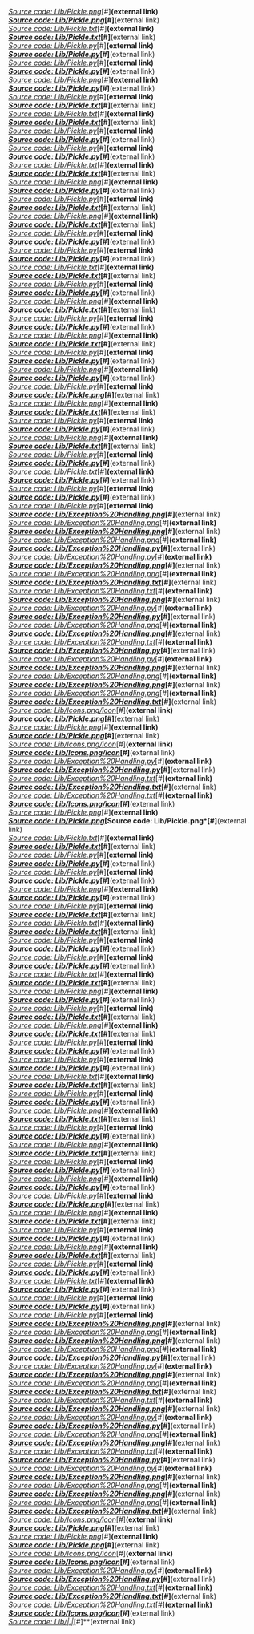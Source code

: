  *[Source code: Lib/Pickle.png](https://raw.githubusercontent.com/ksteve3/ITFDN100-Mod07/master/docs/Snips/Pickle/2.1/2.1%20-%20Figure%2017.png)*[#]**(external link)    
 *[Source code: Lib/Pickle.png](https://raw.githubusercontent.com/ksteve3/ITFDN100-Mod07/master/docs/Snips/Pickle/2.1/2.1%20-%20Figure%2017.png)*[#]**(external link)    
 *[Source code: Lib/Pickle.txt](https://raw.githubusercontent.com/ksteve3/ITFDN100-Mod07/master/docs/Snips/Pickle/2.1/2.1%20-%20Listing%2016%20.txt)*[#]**(external link)    
 *[Source code: Lib/Pickle.txt](https://raw.githubusercontent.com/ksteve3/ITFDN100-Mod07/master/docs/Snips/Pickle/2.1/2.1%20-%20Listing%2016%20.txt)*[#]**(external link)    
 *[Source code: Lib/Pickle.py](https://raw.githubusercontent.com/ksteve3/ITFDN100-Mod07/master/docs/Snips/Pickle/2.1/2.1.py)*[#]**(external link)    
 *[Source code: Lib/Pickle.py](https://raw.githubusercontent.com/ksteve3/ITFDN100-Mod07/master/docs/Snips/Pickle/2.1/2.1.py)*[#]**(external link)    
 *[Source code: Lib/Pickle.py](https://raw.githubusercontent.com/ksteve3/ITFDN100-Mod07/master/docs/Snips/Pickle/2.1/2.1_Listing%2016.py)*[#]**(external link)    
 *[Source code: Lib/Pickle.py](https://raw.githubusercontent.com/ksteve3/ITFDN100-Mod07/master/docs/Snips/Pickle/2.1/2.1_Listing%2016.py)*[#]**(external link)    
 *[Source code: Lib/Pickle.png](https://raw.githubusercontent.com/ksteve3/ITFDN100-Mod07/master/docs/Snips/Pickle/2.2/2.2%20-%20Figure%2020%20.png)*[#]**(external link)    
 *[Source code: Lib/Pickle.py](https://raw.githubusercontent.com/ksteve3/ITFDN100-Mod07/master/docs/Snips/Pickle/2.2/2.2%20-%20Listing%2019%20.py)*[#]**(external link)    
 *[Source code: Lib/Pickle.py](https://raw.githubusercontent.com/ksteve3/ITFDN100-Mod07/master/docs/Snips/Pickle/2.2/2.2%20-%20Listing%2019%20.py)*[#]**(external link)    
 *[Source code: Lib/Pickle.txt](https://raw.githubusercontent.com/ksteve3/ITFDN100-Mod07/master/docs/Snips/Pickle/2.2/2.2%20-%20Listing%2019%20.txt)*[#]**(external link)    
 *[Source code: Lib/Pickle.txt](https://raw.githubusercontent.com/ksteve3/ITFDN100-Mod07/master/docs/Snips/Pickle/2.3/2.3a%20-%20Listing%2021%20.txt)*[#]**(external link)    
 *[Source code: Lib/Pickle.txt](https://raw.githubusercontent.com/ksteve3/ITFDN100-Mod07/master/docs/Snips/Pickle/2.3/2.3a%20-%20Listing%2021%20.txt)*[#]**(external link)    
 *[Source code: Lib/Pickle.py](https://raw.githubusercontent.com/ksteve3/ITFDN100-Mod07/master/docs/Snips/Pickle/2.3/2.3b%20-%20Listing%2022.py)*[#]**(external link)    
 *[Source code: Lib/Pickle.py](https://raw.githubusercontent.com/ksteve3/ITFDN100-Mod07/master/docs/Snips/Pickle/2.3/2.3b%20-%20Listing%2022.py)*[#]**(external link)    
 *[Source code: Lib/Pickle.py](https://raw.githubusercontent.com/ksteve3/ITFDN100-Mod07/master/docs/Snips/Pickle/2.3/2.3b%20-%20Listing%2022.py)*[#]**(external link)    
 *[Source code: Lib/Pickle.py](https://raw.githubusercontent.com/ksteve3/ITFDN100-Mod07/master/docs/Snips/Pickle/2.3/2.3b%20-%20Listing%2022.py)*[#]**(external link)    
 *[Source code: Lib/Pickle.txt](https://raw.githubusercontent.com/ksteve3/ITFDN100-Mod07/master/docs/Snips/Pickle/2.3/2.3b%20-%20Listing%2022.txt)*[#]**(external link)    
 *[Source code: Lib/Pickle.txt](https://raw.githubusercontent.com/ksteve3/ITFDN100-Mod07/master/docs/Snips/Pickle/2.3/2.3b%20-%20Listing%2022.txt)*[#]**(external link)    
 *[Source code: Lib/Pickle.png](https://raw.githubusercontent.com/ksteve3/ITFDN100-Mod07/master/docs/Snips/Pickle/2.3/2.3c_undocumented.png)*[#]**(external link)    
 *[Source code: Lib/Pickle.py](https://raw.githubusercontent.com/ksteve3/ITFDN100-Mod07/master/docs/Snips/Pickle/2.3/2.3c_undocumented.py)*[#]**(external link)    
 *[Source code: Lib/Pickle.py](https://raw.githubusercontent.com/ksteve3/ITFDN100-Mod07/master/docs/Snips/Pickle/2.3/2.3c_undocumented.py)*[#]**(external link)    
 *[Source code: Lib/Pickle.txt](https://raw.githubusercontent.com/ksteve3/ITFDN100-Mod07/master/docs/Snips/Pickle/2.3/2.3c_undocumented.txt)*[#]**(external link)    
 *[Source code: Lib/Pickle.png](https://raw.githubusercontent.com/ksteve3/ITFDN100-Mod07/master/docs/Snips/Pickle/2.4/2.4a%20-%20Figure%2024.png)*[#]**(external link)    
 *[Source code: Lib/Pickle.txt](https://raw.githubusercontent.com/ksteve3/ITFDN100-Mod07/master/docs/Snips/Pickle/2.4/2.4a%20-%20Listing%2023%20.txt)*[#]**(external link)    
 *[Source code: Lib/Pickle.py](https://raw.githubusercontent.com/ksteve3/ITFDN100-Mod07/master/docs/Snips/Pickle/2.4/2.4a%20-%20Listing%2023.py)*[#]**(external link)    
 *[Source code: Lib/Pickle.py](https://raw.githubusercontent.com/ksteve3/ITFDN100-Mod07/master/docs/Snips/Pickle/2.4/2.4a%20-%20Listing%2023.py)*[#]**(external link)    
 *[Source code: Lib/Pickle.py](https://raw.githubusercontent.com/ksteve3/ITFDN100-Mod07/master/docs/Snips/Pickle/2.4/2.4b%20-%20Listing%2025.py)*[#]**(external link)    
 *[Source code: Lib/Pickle.py](https://raw.githubusercontent.com/ksteve3/ITFDN100-Mod07/master/docs/Snips/Pickle/2.4/2.4b%20-%20Listing%2025.py)*[#]**(external link)    
 *[Source code: Lib/Pickle.txt](https://raw.githubusercontent.com/ksteve3/ITFDN100-Mod07/master/docs/Snips/Pickle/2.4/2.4b%20-%20Listing%2025.txt)*[#]**(external link)    
 *[Source code: Lib/Pickle.txt](https://raw.githubusercontent.com/ksteve3/ITFDN100-Mod07/master/docs/Snips/Pickle/2.5/2.5_Listing-30.txt)*[#]**(external link)    
 *[Source code: Lib/Pickle.py](https://raw.githubusercontent.com/ksteve3/ITFDN100-Mod07/master/docs/Snips/Pickle/2.5/2.5a.py)*[#]**(external link)    
 *[Source code: Lib/Pickle.py](https://raw.githubusercontent.com/ksteve3/ITFDN100-Mod07/master/docs/Snips/Pickle/2.5/2.5a.py)*[#]**(external link)    
 *[Source code: Lib/Pickle.png](https://raw.githubusercontent.com/ksteve3/ITFDN100-Mod07/master/docs/Snips/Pickle/2.5/2.5a_Figure-27.png)*[#]**(external link)    
 *[Source code: Lib/Pickle.txt](https://raw.githubusercontent.com/ksteve3/ITFDN100-Mod07/master/docs/Snips/Pickle/2.5/2.5a_Listing-26.txt)*[#]**(external link)    
 *[Source code: Lib/Pickle.py](https://raw.githubusercontent.com/ksteve3/ITFDN100-Mod07/master/docs/Snips/Pickle/2.5/2.5b.py)*[#]**(external link)    
 *[Source code: Lib/Pickle.py](https://raw.githubusercontent.com/ksteve3/ITFDN100-Mod07/master/docs/Snips/Pickle/2.5/2.5b.py)*[#]**(external link)    
 *[Source code: Lib/Pickle.png](https://raw.githubusercontent.com/ksteve3/ITFDN100-Mod07/master/docs/Snips/Pickle/2.5/2.5b_Figure-29.png)*[#]**(external link)    
 *[Source code: Lib/Pickle.txt](https://raw.githubusercontent.com/ksteve3/ITFDN100-Mod07/master/docs/Snips/Pickle/2.5/2.5b_Listing-28.txt)*[#]**(external link)    
 *[Source code: Lib/Pickle.py](https://raw.githubusercontent.com/ksteve3/ITFDN100-Mod07/master/docs/Snips/Pickle/2.5/2.5c.py)*[#]**(external link)    
 *[Source code: Lib/Pickle.py](https://raw.githubusercontent.com/ksteve3/ITFDN100-Mod07/master/docs/Snips/Pickle/2.5/2.5c.py)*[#]**(external link)    
 *[Source code: Lib/Pickle.png](https://raw.githubusercontent.com/ksteve3/ITFDN100-Mod07/master/docs/Snips/Pickle/2.5/2.5c_Figure-31.png)*[#]**(external link)    
 *[Source code: Lib/Pickle.py](https://raw.githubusercontent.com/ksteve3/ITFDN100-Mod07/master/docs/Snips/Pickle/2.5/2.5d.py)*[#]**(external link)    
 *[Source code: Lib/Pickle.py](https://raw.githubusercontent.com/ksteve3/ITFDN100-Mod07/master/docs/Snips/Pickle/2.5/2.5d.py)*[#]**(external link)    
 *[Source code: Lib/Pickle.png](https://raw.githubusercontent.com/ksteve3/ITFDN100-Mod07/master/docs/Snips/Pickle/2.5/2.5d_Figure-33.png)*[#]**(external link)    
 *[Source code: Lib/Pickle.png](https://raw.githubusercontent.com/ksteve3/ITFDN100-Mod07/master/docs/Snips/Pickle/2.5/2.5d_Figure-34.png)*[#]**(external link)    
 *[Source code: Lib/Pickle.txt](https://raw.githubusercontent.com/ksteve3/ITFDN100-Mod07/master/docs/Snips/Pickle/2.5/2.5d_Listing-32.txt)*[#]**(external link)    
 *[Source code: Lib/Pickle.py](https://raw.githubusercontent.com/ksteve3/ITFDN100-Mod07/master/docs/Snips/Pickle/2.5/2.5e.py)*[#]**(external link)    
 *[Source code: Lib/Pickle.py](https://raw.githubusercontent.com/ksteve3/ITFDN100-Mod07/master/docs/Snips/Pickle/2.5/2.5e.py)*[#]**(external link)    
 *[Source code: Lib/Pickle.png](https://raw.githubusercontent.com/ksteve3/ITFDN100-Mod07/master/docs/Snips/Pickle/2.5/2.5e_Figure-36.png)*[#]**(external link)    
 *[Source code: Lib/Pickle.txt](https://raw.githubusercontent.com/ksteve3/ITFDN100-Mod07/master/docs/Snips/Pickle/2.5/2.5e_Listing-35.txt)*[#]**(external link)    
 *[Source code: Lib/Pickle.py](https://raw.githubusercontent.com/ksteve3/ITFDN100-Mod07/master/docs/Snips/Pickle/2.6/2.6%20.py)*[#]**(external link)    
 *[Source code: Lib/Pickle.py](https://raw.githubusercontent.com/ksteve3/ITFDN100-Mod07/master/docs/Snips/Pickle/2.6/2.6%20.py)*[#]**(external link)    
 *[Source code: Lib/Pickle.txt](https://raw.githubusercontent.com/ksteve3/ITFDN100-Mod07/master/docs/Snips/Pickle/2.6/2.6.txt)*[#]**(external link)    
 *[Source code: Lib/Pickle.py](https://raw.githubusercontent.com/ksteve3/ITFDN100-Mod07/master/docs/Snips/Pickle/2.3/23a%20-%20Listing%2021.py)*[#]**(external link)    
 *[Source code: Lib/Pickle.py](https://raw.githubusercontent.com/ksteve3/ITFDN100-Mod07/master/docs/Snips/Pickle/2.3/23a%20-%20Listing%2021.py)*[#]**(external link)    
 *[Source code: Lib/Pickle.py](https://raw.githubusercontent.com/ksteve3/ITFDN100-Mod07/master/docs/Snips/Pickle/2.3/23a%20-%20Listing%2021.py)*[#]**(external link)    
 *[Source code: Lib/Pickle.py](https://raw.githubusercontent.com/ksteve3/ITFDN100-Mod07/master/docs/Snips/Pickle/2.3/23a%20-%20Listing%2021.py)*[#]**(external link)    
 *[Source code: Lib/Exception%20Handling.png](https://raw.githubusercontent.com/ksteve3/ITFDN100-Mod07/master/docs/Snips/Exception%20Handling/7.1/7.1_Figure-1.png)*[#]**(external link)    
 *[Source code: Lib/Exception%20Handling.png](https://raw.githubusercontent.com/ksteve3/ITFDN100-Mod07/master/docs/Snips/Exception%20Handling/7.1/7.1_Figure-2.png)*[#]**(external link)    
 *[Source code: Lib/Exception%20Handling.png](https://raw.githubusercontent.com/ksteve3/ITFDN100-Mod07/master/docs/Snips/Exception%20Handling/7.1/7.1_Figure-3.png)*[#]**(external link)    
 *[Source code: Lib/Exception%20Handling.png](https://raw.githubusercontent.com/ksteve3/ITFDN100-Mod07/master/docs/Snips/Exception%20Handling/7.1/7.1_Figure-4.png)*[#]**(external link)    
 *[Source code: Lib/Exception%20Handling.py](https://raw.githubusercontent.com/ksteve3/ITFDN100-Mod07/master/docs/Snips/Exception%20Handling/7.1/7.1_Figure-4.py)*[#]**(external link)    
 *[Source code: Lib/Exception%20Handling.py](https://raw.githubusercontent.com/ksteve3/ITFDN100-Mod07/master/docs/Snips/Exception%20Handling/7.1/7.1_Figure-4.py)*[#]**(external link)    
 *[Source code: Lib/Exception%20Handling.png](https://raw.githubusercontent.com/ksteve3/ITFDN100-Mod07/master/docs/Snips/Exception%20Handling/7.1/7.1_Figure-5.png)*[#]**(external link)    
 *[Source code: Lib/Exception%20Handling.png](https://raw.githubusercontent.com/ksteve3/ITFDN100-Mod07/master/docs/Snips/Exception%20Handling/7.1/7.1_Figure-6.png)*[#]**(external link)    
 *[Source code: Lib/Exception%20Handling.txt](https://raw.githubusercontent.com/ksteve3/ITFDN100-Mod07/master/docs/Snips/Exception%20Handling/7.1/7.1_Listing-1.txt)*[#]**(external link)    
 *[Source code: Lib/Exception%20Handling.txt](https://raw.githubusercontent.com/ksteve3/ITFDN100-Mod07/master/docs/Snips/Exception%20Handling/7.1/7.1_Listing-4.txt)*[#]**(external link)    
 *[Source code: Lib/Exception%20Handling.png](https://raw.githubusercontent.com/ksteve3/ITFDN100-Mod07/master/docs/Snips/Exception%20Handling/7.2/7.2_Figure-7.png)*[#]**(external link)    
 *[Source code: Lib/Exception%20Handling.py](https://raw.githubusercontent.com/ksteve3/ITFDN100-Mod07/master/docs/Snips/Exception%20Handling/7.2/7.2_Figure-7.py)*[#]**(external link)    
 *[Source code: Lib/Exception%20Handling.py](https://raw.githubusercontent.com/ksteve3/ITFDN100-Mod07/master/docs/Snips/Exception%20Handling/7.2/7.2_Figure-7.py)*[#]**(external link)    
 *[Source code: Lib/Exception%20Handling.png](https://raw.githubusercontent.com/ksteve3/ITFDN100-Mod07/master/docs/Snips/Exception%20Handling/7.2/7.2_Figure-8.png)*[#]**(external link)    
 *[Source code: Lib/Exception%20Handling.png](https://raw.githubusercontent.com/ksteve3/ITFDN100-Mod07/master/docs/Snips/Exception%20Handling/7.2/7.2_Figure-9.png)*[#]**(external link)    
 *[Source code: Lib/Exception%20Handling.txt](https://raw.githubusercontent.com/ksteve3/ITFDN100-Mod07/master/docs/Snips/Exception%20Handling/7.2/7.2_Listing-7.txt)*[#]**(external link)    
 *[Source code: Lib/Exception%20Handling.py](https://raw.githubusercontent.com/ksteve3/ITFDN100-Mod07/master/docs/Snips/Exception%20Handling/7.3/7.3.py)*[#]**(external link)    
 *[Source code: Lib/Exception%20Handling.py](https://raw.githubusercontent.com/ksteve3/ITFDN100-Mod07/master/docs/Snips/Exception%20Handling/7.3/7.3.py)*[#]**(external link)    
 *[Source code: Lib/Exception%20Handling.png](https://raw.githubusercontent.com/ksteve3/ITFDN100-Mod07/master/docs/Snips/Exception%20Handling/7.3/7.3_Figure-10.png)*[#]**(external link)    
 *[Source code: Lib/Exception%20Handling.png](https://raw.githubusercontent.com/ksteve3/ITFDN100-Mod07/master/docs/Snips/Exception%20Handling/7.3/7.3_Figure-11.png)*[#]**(external link)    
 *[Source code: Lib/Exception%20Handling.png](https://raw.githubusercontent.com/ksteve3/ITFDN100-Mod07/master/docs/Snips/Exception%20Handling/7.3/7.3_Figure-12.png)*[#]**(external link)    
 *[Source code: Lib/Exception%20Handling.png](https://raw.githubusercontent.com/ksteve3/ITFDN100-Mod07/master/docs/Snips/Exception%20Handling/7.3/7.3_Figure-13.png)*[#]**(external link)    
 *[Source code: Lib/Exception%20Handling.txt](https://raw.githubusercontent.com/ksteve3/ITFDN100-Mod07/master/docs/Snips/Exception%20Handling/7.3/7.3_Listing-10.txt)*[#]**(external link)    
 *[Source code: Lib/Icons.png/icon](https://raw.githubusercontent.com/ksteve3/ITFDN100-Mod07/master/docs/Snips/Icons/download.png)*[#]**(external link)    
 *[Source code: Lib/Pickle.png](https://raw.githubusercontent.com/ksteve3/ITFDN100-Mod07/master/docs/Snips/Pickle/Warning%20messages/Figure%2014.png)*[#]**(external link)    
 *[Source code: Lib/Pickle.png](https://raw.githubusercontent.com/ksteve3/ITFDN100-Mod07/master/docs/Snips/Pickle/Warning%20messages/Figure%2015.png)*[#]**(external link)    
 *[Source code: Lib/Pickle.png](https://raw.githubusercontent.com/ksteve3/ITFDN100-Mod07/master/docs/Snips/Pickle/Warning%20messages/Figure%2018.png)*[#]**(external link)    
 *[Source code: Lib/Icons.png/icon](https://raw.githubusercontent.com/ksteve3/ITFDN100-Mod07/master/docs/Snips/Icons/Lightbulb.png)*[#]**(external link)    
 *[Source code: Lib/Icons.png/icon](https://raw.githubusercontent.com/ksteve3/ITFDN100-Mod07/master/docs/Snips/Icons/Link.png)*[#]**(external link)    
 *[Source code: Lib/Exception%20Handling.py](https://raw.githubusercontent.com/ksteve3/ITFDN100-Mod07/master/docs/Snips/Exception%20Handling/7.1/Start_Code.py)*[#]**(external link)    
 *[Source code: Lib/Exception%20Handling.py](https://raw.githubusercontent.com/ksteve3/ITFDN100-Mod07/master/docs/Snips/Exception%20Handling/7.1/Start_Code.py)*[#]**(external link)    
 *[Source code: Lib/Exception%20Handling.txt](https://raw.githubusercontent.com/ksteve3/ITFDN100-Mod07/master/docs/Snips/Exception%20Handling/7.1/test_file.txt)*[#]**(external link)    
 *[Source code: Lib/Exception%20Handling.txt](https://raw.githubusercontent.com/ksteve3/ITFDN100-Mod07/master/docs/Snips/Exception%20Handling/7.2/test_file.txt)*[#]**(external link)    
 *[Source code: Lib/Exception%20Handling.txt](https://raw.githubusercontent.com/ksteve3/ITFDN100-Mod07/master/docs/Snips/Exception%20Handling/7.3/test_file.txt)*[#]**(external link)    
 *[Source code: Lib/Icons.png/icon](https://raw.githubusercontent.com/ksteve3/ITFDN100-Mod07/master/docs/Snips/Icons/VideoTutorial.png)*[#]**(external link)    
 *[Source code: Lib/Pickle.png](https://raw.githubusercontent.com/ksteve3/ITFDN100_7-1-1/master/docs/lib/Pickle/2.1/2.1%20-%20Figure%2017.png)*[#]**(external link)    
 *[Source code: Lib/Pickle.png](https://raw.githubusercontent.com/ksteve3/ITFDN100_7-1-1/master/docs/lib/Pickle/2.1/2.1%20-%20Figure%2017.png)*[Source code: Lib/Pickle.png*[#]**(external link)    
 *[Source code: Lib/Pickle.txt](https://raw.githubusercontent.com/ksteve3/ITFDN100_7-1-1/master/docs/lib/Pickle/2.1/2.1%20-%20Listing%2016%20.txt)*[#]**(external link)    
 *[Source code: Lib/Pickle.txt](https://raw.githubusercontent.com/ksteve3/ITFDN100_7-1-1/master/docs/lib/Pickle/2.1/2.1%20-%20Listing%2016%20.txt)*[#]**(external link)    
 *[Source code: Lib/Pickle.py](https://raw.githubusercontent.com/ksteve3/ITFDN100_7-1-1/master/docs/lib/Pickle/2.1/2.1.py)*[#]**(external link)    
 *[Source code: Lib/Pickle.py](https://raw.githubusercontent.com/ksteve3/ITFDN100_7-1-1/master/docs/lib/Pickle/2.1/2.1.py)*[#]**(external link)    
 *[Source code: Lib/Pickle.py](https://raw.githubusercontent.com/ksteve3/ITFDN100_7-1-1/master/docs/lib/Pickle/2.1/2.1_Listing%2016.py)*[#]**(external link)    
 *[Source code: Lib/Pickle.py](https://raw.githubusercontent.com/ksteve3/ITFDN100_7-1-1/master/docs/lib/Pickle/2.1/2.1_Listing%2016.py)*[#]**(external link)    
 *[Source code: Lib/Pickle.png](https://raw.githubusercontent.com/ksteve3/ITFDN100_7-1-1/master/docs/lib/Pickle/2.2/2.2%20-%20Figure%2020%20.png)*[#]**(external link)    
 *[Source code: Lib/Pickle.py](https://raw.githubusercontent.com/ksteve3/ITFDN100_7-1-1/master/docs/lib/Pickle/2.2/2.2%20-%20Listing%2019%20.py)*[#]**(external link)    
 *[Source code: Lib/Pickle.py](https://raw.githubusercontent.com/ksteve3/ITFDN100_7-1-1/master/docs/lib/Pickle/2.2/2.2%20-%20Listing%2019%20.py)*[#]**(external link)    
 *[Source code: Lib/Pickle.txt](https://raw.githubusercontent.com/ksteve3/ITFDN100_7-1-1/master/docs/lib/Pickle/2.2/2.2%20-%20Listing%2019%20.txt)*[#]**(external link)    
 *[Source code: Lib/Pickle.txt](https://raw.githubusercontent.com/ksteve3/ITFDN100_7-1-1/master/docs/lib/Pickle/2.3/2.3a%20-%20Listing%2021%20.txt)*[#]**(external link)    
 *[Source code: Lib/Pickle.txt](https://raw.githubusercontent.com/ksteve3/ITFDN100_7-1-1/master/docs/lib/Pickle/2.3/2.3a%20-%20Listing%2021%20.txt)*[#]**(external link)    
 *[Source code: Lib/Pickle.py](https://raw.githubusercontent.com/ksteve3/ITFDN100_7-1-1/master/docs/lib/Pickle/2.3/2.3b%20-%20Listing%2022.py)*[#]**(external link)    
 *[Source code: Lib/Pickle.py](https://raw.githubusercontent.com/ksteve3/ITFDN100_7-1-1/master/docs/lib/Pickle/2.3/2.3b%20-%20Listing%2022.py)*[#]**(external link)    
 *[Source code: Lib/Pickle.py](https://raw.githubusercontent.com/ksteve3/ITFDN100_7-1-1/master/docs/lib/Pickle/2.3/2.3b%20-%20Listing%2022.py)*[#]**(external link)    
 *[Source code: Lib/Pickle.py](https://raw.githubusercontent.com/ksteve3/ITFDN100_7-1-1/master/docs/lib/Pickle/2.3/2.3b%20-%20Listing%2022.py)*[#]**(external link)    
 *[Source code: Lib/Pickle.txt](https://raw.githubusercontent.com/ksteve3/ITFDN100_7-1-1/master/docs/lib/Pickle/2.3/2.3b%20-%20Listing%2022.txt)*[#]**(external link)    
 *[Source code: Lib/Pickle.txt](https://raw.githubusercontent.com/ksteve3/ITFDN100_7-1-1/master/docs/lib/Pickle/2.3/2.3b%20-%20Listing%2022.txt)*[#]**(external link)    
 *[Source code: Lib/Pickle.png](https://raw.githubusercontent.com/ksteve3/ITFDN100_7-1-1/master/docs/lib/Pickle/2.3/2.3c_undocumented.png)*[#]**(external link)    
 *[Source code: Lib/Pickle.py](https://raw.githubusercontent.com/ksteve3/ITFDN100_7-1-1/master/docs/lib/Pickle/2.3/2.3c_undocumented.py)*[#]**(external link)    
 *[Source code: Lib/Pickle.py](https://raw.githubusercontent.com/ksteve3/ITFDN100_7-1-1/master/docs/lib/Pickle/2.3/2.3c_undocumented.py)*[#]**(external link)    
 *[Source code: Lib/Pickle.txt](https://raw.githubusercontent.com/ksteve3/ITFDN100_7-1-1/master/docs/lib/Pickle/2.3/2.3c_undocumented.txt)*[#]**(external link)    
 *[Source code: Lib/Pickle.png](https://raw.githubusercontent.com/ksteve3/ITFDN100_7-1-1/master/docs/lib/Pickle/2.4/2.4a%20-%20Figure%2024.png)*[#]**(external link)    
 *[Source code: Lib/Pickle.txt](https://raw.githubusercontent.com/ksteve3/ITFDN100_7-1-1/master/docs/lib/Pickle/2.4/2.4a%20-%20Listing%2023%20.txt)*[#]**(external link)    
 *[Source code: Lib/Pickle.py](https://raw.githubusercontent.com/ksteve3/ITFDN100_7-1-1/master/docs/lib/Pickle/2.4/2.4a%20-%20Listing%2023.py)*[#]**(external link)    
 *[Source code: Lib/Pickle.py](https://raw.githubusercontent.com/ksteve3/ITFDN100_7-1-1/master/docs/lib/Pickle/2.4/2.4a%20-%20Listing%2023.py)*[#]**(external link)    
 *[Source code: Lib/Pickle.py](https://raw.githubusercontent.com/ksteve3/ITFDN100_7-1-1/master/docs/lib/Pickle/2.4/2.4b%20-%20Listing%2025.py)*[#]**(external link)    
 *[Source code: Lib/Pickle.py](https://raw.githubusercontent.com/ksteve3/ITFDN100_7-1-1/master/docs/lib/Pickle/2.4/2.4b%20-%20Listing%2025.py)*[#]**(external link)    
 *[Source code: Lib/Pickle.txt](https://raw.githubusercontent.com/ksteve3/ITFDN100_7-1-1/master/docs/lib/Pickle/2.4/2.4b%20-%20Listing%2025.txt)*[#]**(external link)    
 *[Source code: Lib/Pickle.txt](https://raw.githubusercontent.com/ksteve3/ITFDN100_7-1-1/master/docs/lib/Pickle/2.5/2.5_Listing-30.txt)*[#]**(external link)    
 *[Source code: Lib/Pickle.py](https://raw.githubusercontent.com/ksteve3/ITFDN100_7-1-1/master/docs/lib/Pickle/2.5/2.5a.py)*[#]**(external link)    
 *[Source code: Lib/Pickle.py](https://raw.githubusercontent.com/ksteve3/ITFDN100_7-1-1/master/docs/lib/Pickle/2.5/2.5a.py)*[#]**(external link)    
 *[Source code: Lib/Pickle.png](https://raw.githubusercontent.com/ksteve3/ITFDN100_7-1-1/master/docs/lib/Pickle/2.5/2.5a_Figure-27.png)*[#]**(external link)    
 *[Source code: Lib/Pickle.txt](https://raw.githubusercontent.com/ksteve3/ITFDN100_7-1-1/master/docs/lib/Pickle/2.5/2.5a_Listing-26.txt)*[#]**(external link)    
 *[Source code: Lib/Pickle.py](https://raw.githubusercontent.com/ksteve3/ITFDN100_7-1-1/master/docs/lib/Pickle/2.5/2.5b.py)*[#]**(external link)    
 *[Source code: Lib/Pickle.py](https://raw.githubusercontent.com/ksteve3/ITFDN100_7-1-1/master/docs/lib/Pickle/2.5/2.5b.py)*[#]**(external link)    
 *[Source code: Lib/Pickle.png](https://raw.githubusercontent.com/ksteve3/ITFDN100_7-1-1/master/docs/lib/Pickle/2.5/2.5b_Figure-29.png)*[#]**(external link)    
 *[Source code: Lib/Pickle.txt](https://raw.githubusercontent.com/ksteve3/ITFDN100_7-1-1/master/docs/lib/Pickle/2.5/2.5b_Listing-28.txt)*[#]**(external link)    
 *[Source code: Lib/Pickle.py](https://raw.githubusercontent.com/ksteve3/ITFDN100_7-1-1/master/docs/lib/Pickle/2.5/2.5c.py)*[#]**(external link)    
 *[Source code: Lib/Pickle.py](https://raw.githubusercontent.com/ksteve3/ITFDN100_7-1-1/master/docs/lib/Pickle/2.5/2.5c.py)*[#]**(external link)    
 *[Source code: Lib/Pickle.png](https://raw.githubusercontent.com/ksteve3/ITFDN100_7-1-1/master/docs/lib/Pickle/2.5/2.5c_Figure-31.png)*[#]**(external link)    
 *[Source code: Lib/Pickle.py](https://raw.githubusercontent.com/ksteve3/ITFDN100_7-1-1/master/docs/lib/Pickle/2.5/2.5d.py)*[#]**(external link)    
 *[Source code: Lib/Pickle.py](https://raw.githubusercontent.com/ksteve3/ITFDN100_7-1-1/master/docs/lib/Pickle/2.5/2.5d.py)*[#]**(external link)    
 *[Source code: Lib/Pickle.png](https://raw.githubusercontent.com/ksteve3/ITFDN100_7-1-1/master/docs/lib/Pickle/2.5/2.5d_Figure-33.png)*[#]**(external link)    
 *[Source code: Lib/Pickle.png](https://raw.githubusercontent.com/ksteve3/ITFDN100_7-1-1/master/docs/lib/Pickle/2.5/2.5d_Figure-34.png)*[#]**(external link)    
 *[Source code: Lib/Pickle.txt](https://raw.githubusercontent.com/ksteve3/ITFDN100_7-1-1/master/docs/lib/Pickle/2.5/2.5d_Listing-32.txt)*[#]**(external link)    
 *[Source code: Lib/Pickle.py](https://raw.githubusercontent.com/ksteve3/ITFDN100_7-1-1/master/docs/lib/Pickle/2.5/2.5e.py)*[#]**(external link)    
 *[Source code: Lib/Pickle.py](https://raw.githubusercontent.com/ksteve3/ITFDN100_7-1-1/master/docs/lib/Pickle/2.5/2.5e.py)*[#]**(external link)    
 *[Source code: Lib/Pickle.png](https://raw.githubusercontent.com/ksteve3/ITFDN100_7-1-1/master/docs/lib/Pickle/2.5/2.5e_Figure-36.png)*[#]**(external link)    
 *[Source code: Lib/Pickle.txt](https://raw.githubusercontent.com/ksteve3/ITFDN100_7-1-1/master/docs/lib/Pickle/2.5/2.5e_Listing-35.txt)*[#]**(external link)    
 *[Source code: Lib/Pickle.py](https://raw.githubusercontent.com/ksteve3/ITFDN100_7-1-1/master/docs/lib/Pickle/2.6/2.6%20.py)*[#]**(external link)    
 *[Source code: Lib/Pickle.py](https://raw.githubusercontent.com/ksteve3/ITFDN100_7-1-1/master/docs/lib/Pickle/2.6/2.6%20.py)*[#]**(external link)    
 *[Source code: Lib/Pickle.txt](https://raw.githubusercontent.com/ksteve3/ITFDN100_7-1-1/master/docs/lib/Pickle/2.6/2.6.txt)*[#]**(external link)    
 *[Source code: Lib/Pickle.py](https://raw.githubusercontent.com/ksteve3/ITFDN100_7-1-1/master/docs/lib/Pickle/2.3/23a%20-%20Listing%2021.py)*[#]**(external link)    
 *[Source code: Lib/Pickle.py](https://raw.githubusercontent.com/ksteve3/ITFDN100_7-1-1/master/docs/lib/Pickle/2.3/23a%20-%20Listing%2021.py)*[#]**(external link)    
 *[Source code: Lib/Pickle.py](https://raw.githubusercontent.com/ksteve3/ITFDN100_7-1-1/master/docs/lib/Pickle/2.3/23a%20-%20Listing%2021.py)*[#]**(external link)    
 *[Source code: Lib/Pickle.py](https://raw.githubusercontent.com/ksteve3/ITFDN100_7-1-1/master/docs/lib/Pickle/2.3/23a%20-%20Listing%2021.py)*[#]**(external link)    
 *[Source code: Lib/Exception%20Handling.png](https://raw.githubusercontent.com/ksteve3/ITFDN100_7-1-1/master/docs/lib/Exception%20Handling/7.1/7.1_Figure-1.png)*[#]**(external link)    
 *[Source code: Lib/Exception%20Handling.png](https://raw.githubusercontent.com/ksteve3/ITFDN100_7-1-1/master/docs/lib/Exception%20Handling/7.1/7.1_Figure-2.png)*[#]**(external link)    
 *[Source code: Lib/Exception%20Handling.png](https://raw.githubusercontent.com/ksteve3/ITFDN100_7-1-1/master/docs/lib/Exception%20Handling/7.1/7.1_Figure-3.png)*[#]**(external link)    
 *[Source code: Lib/Exception%20Handling.png](https://raw.githubusercontent.com/ksteve3/ITFDN100_7-1-1/master/docs/lib/Exception%20Handling/7.1/7.1_Figure-4.png)*[#]**(external link)    
 *[Source code: Lib/Exception%20Handling.py](https://raw.githubusercontent.com/ksteve3/ITFDN100_7-1-1/master/docs/lib/Exception%20Handling/7.1/7.1_Figure-4.py)*[#]**(external link)    
 *[Source code: Lib/Exception%20Handling.py](https://raw.githubusercontent.com/ksteve3/ITFDN100_7-1-1/master/docs/lib/Exception%20Handling/7.1/7.1_Figure-4.py)*[#]**(external link)    
 *[Source code: Lib/Exception%20Handling.png](https://raw.githubusercontent.com/ksteve3/ITFDN100_7-1-1/master/docs/lib/Exception%20Handling/7.1/7.1_Figure-5.png)*[#]**(external link)    
 *[Source code: Lib/Exception%20Handling.png](https://raw.githubusercontent.com/ksteve3/ITFDN100_7-1-1/master/docs/lib/Exception%20Handling/7.1/7.1_Figure-6.png)*[#]**(external link)    
 *[Source code: Lib/Exception%20Handling.txt](https://raw.githubusercontent.com/ksteve3/ITFDN100_7-1-1/master/docs/lib/Exception%20Handling/7.1/7.1_Listing-1.txt)*[#]**(external link)    
 *[Source code: Lib/Exception%20Handling.txt](https://raw.githubusercontent.com/ksteve3/ITFDN100_7-1-1/master/docs/lib/Exception%20Handling/7.1/7.1_Listing-4.txt)*[#]**(external link)    
 *[Source code: Lib/Exception%20Handling.png](https://raw.githubusercontent.com/ksteve3/ITFDN100_7-1-1/master/docs/lib/Exception%20Handling/7.2/7.2_Figure-7.png)*[#]**(external link)    
 *[Source code: Lib/Exception%20Handling.py](https://raw.githubusercontent.com/ksteve3/ITFDN100_7-1-1/master/docs/lib/Exception%20Handling/7.2/7.2_Figure-7.py)*[#]**(external link)    
 *[Source code: Lib/Exception%20Handling.py](https://raw.githubusercontent.com/ksteve3/ITFDN100_7-1-1/master/docs/lib/Exception%20Handling/7.2/7.2_Figure-7.py)*[#]**(external link)    
 *[Source code: Lib/Exception%20Handling.png](https://raw.githubusercontent.com/ksteve3/ITFDN100_7-1-1/master/docs/lib/Exception%20Handling/7.2/7.2_Figure-8.png)*[#]**(external link)    
 *[Source code: Lib/Exception%20Handling.png](https://raw.githubusercontent.com/ksteve3/ITFDN100_7-1-1/master/docs/lib/Exception%20Handling/7.2/7.2_Figure-9.png)*[#]**(external link)    
 *[Source code: Lib/Exception%20Handling.txt](https://raw.githubusercontent.com/ksteve3/ITFDN100_7-1-1/master/docs/lib/Exception%20Handling/7.2/7.2_Listing-7.txt)*[#]**(external link)    
 *[Source code: Lib/Exception%20Handling.py](https://raw.githubusercontent.com/ksteve3/ITFDN100_7-1-1/master/docs/lib/Exception%20Handling/7.3/7.3.py)*[#]**(external link)    
 *[Source code: Lib/Exception%20Handling.py](https://raw.githubusercontent.com/ksteve3/ITFDN100_7-1-1/master/docs/lib/Exception%20Handling/7.3/7.3.py)*[#]**(external link)    
 *[Source code: Lib/Exception%20Handling.png](https://raw.githubusercontent.com/ksteve3/ITFDN100_7-1-1/master/docs/lib/Exception%20Handling/7.3/7.3_Figure-10.png)*[#]**(external link)    
 *[Source code: Lib/Exception%20Handling.png](https://raw.githubusercontent.com/ksteve3/ITFDN100_7-1-1/master/docs/lib/Exception%20Handling/7.3/7.3_Figure-11.png)*[#]**(external link)    
 *[Source code: Lib/Exception%20Handling.png](https://raw.githubusercontent.com/ksteve3/ITFDN100_7-1-1/master/docs/lib/Exception%20Handling/7.3/7.3_Figure-12.png)*[#]**(external link)    
 *[Source code: Lib/Exception%20Handling.png](https://raw.githubusercontent.com/ksteve3/ITFDN100_7-1-1/master/docs/lib/Exception%20Handling/7.3/7.3_Figure-13.png)*[#]**(external link)    
 *[Source code: Lib/Exception%20Handling.txt](https://raw.githubusercontent.com/ksteve3/ITFDN100_7-1-1/master/docs/lib/Exception%20Handling/7.3/7.3_Listing-10.txt)*[#]**(external link)    
 *[Source code: Lib/Icons.png/icon](https://raw.githubusercontent.com/ksteve3/ITFDN100_7-1-1/master/docs/lib/Icons/download.png)*[#]**(external link)    
 *[Source code: Lib/Pickle.png](https://raw.githubusercontent.com/ksteve3/ITFDN100_7-1-1/master/docs/lib/Pickle/Warning%20messages/Figure%2014.png)*[#]**(external link)    
 *[Source code: Lib/Pickle.png](https://raw.githubusercontent.com/ksteve3/ITFDN100_7-1-1/master/docs/lib/Pickle/Warning%20messages/Figure%2015.png)*[#]**(external link)    
 *[Source code: Lib/Pickle.png](https://raw.githubusercontent.com/ksteve3/ITFDN100_7-1-1/master/docs/lib/Pickle/Warning%20messages/Figure%2018.png)*[#]**(external link)    
 *[Source code: Lib/Icons.png/icon](https://raw.githubusercontent.com/ksteve3/ITFDN100_7-1-1/master/docs/lib/Icons/Lightbulb.png)*[#]**(external link)    
 *[Source code: Lib/Icons.png/icon](https://raw.githubusercontent.com/ksteve3/ITFDN100_7-1-1/master/docs/lib/Icons/Link.png)*[#]**(external link)    
 *[Source code: Lib/Exception%20Handling.py](https://raw.githubusercontent.com/ksteve3/ITFDN100_7-1-1/master/docs/lib/Exception%20Handling/7.1/Start_Code.py)*[#]**(external link)    
 *[Source code: Lib/Exception%20Handling.py](https://raw.githubusercontent.com/ksteve3/ITFDN100_7-1-1/master/docs/lib/Exception%20Handling/7.1/Start_Code.py)*[#]**(external link)    
 *[Source code: Lib/Exception%20Handling.txt](https://raw.githubusercontent.com/ksteve3/ITFDN100_7-1-1/master/docs/lib/Exception%20Handling/7.1/test_file.txt)*[#]**(external link)    
 *[Source code: Lib/Exception%20Handling.txt](https://raw.githubusercontent.com/ksteve3/ITFDN100_7-1-1/master/docs/lib/Exception%20Handling/7.2/test_file.txt)*[#]**(external link)    
 *[Source code: Lib/Exception%20Handling.txt](https://raw.githubusercontent.com/ksteve3/ITFDN100_7-1-1/master/docs/lib/Exception%20Handling/7.3/test_file.txt)*[#]**(external link)    
 *[Source code: Lib/Icons.png/icon](https://raw.githubusercontent.com/ksteve3/ITFDN100_7-1-1/master/docs/lib/Icons/VideoTutorial.png)*[#]**(external link)    
 *[Source code: Lib/|.|](|)*[#]**(external link)    
